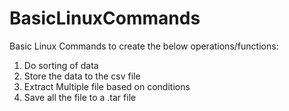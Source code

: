 # BasicLinuxCommands
Basic Linux Commands to create the below operations/functions:

1. Do sorting of data
2. Store the data to the csv file
3. Extract Multiple file based on conditions
4. Save all the file to a .tar file
